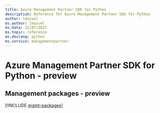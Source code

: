 ```yaml
---
title: Azure Management Partner SDK for Python
description: Reference for Azure Management Partner SDK for Python
author: lmazuel
ms.author: lmazuel
ms.data: 12/07/2022
ms.topic: reference
ms.devlang: python
ms.service: managementpartner
---
```

# Azure Management Partner SDK for Python - preview

## Management packages - preview
[!INCLUDE [mgmt-packages](management-partner-mgmt-index.md)]